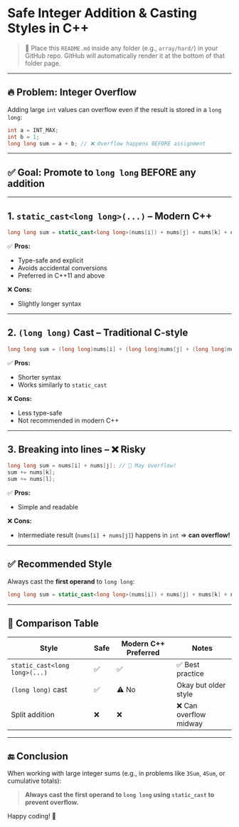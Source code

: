 # Safe Integer Addition & Casting Styles in C++

> 📁 Place this `README.md` inside any folder (e.g., `array/hard/`) in your GitHub repo. GitHub will automatically render it at the bottom of that folder page.

---

## 🔥 Problem: Integer Overflow

Adding large `int` values can overflow even if the result is stored in a `long long`:

```cpp
int a = INT_MAX;
int b = 1;
long long sum = a + b; // ❌ Overflow happens BEFORE assignment
```

---

## ✅ Goal: Promote to `long long` BEFORE any addition

---

## 1. `static_cast<long long>(...)` – Modern C++

```cpp
long long sum = static_cast<long long>(nums[i]) + nums[j] + nums[k] + nums[l];
```

✅ **Pros:**
- Type-safe and explicit
- Avoids accidental conversions
- Preferred in C++11 and above

❌ **Cons:**
- Slightly longer syntax

---

## 2. `(long long)` Cast – Traditional C-style

```cpp
long long sum = (long long)nums[i] + (long long)nums[j] + (long long)nums[k] + (long long)nums[l];
```

✅ **Pros:**
- Shorter syntax
- Works similarly to `static_cast`

❌ **Cons:**
- Less type-safe
- Not recommended in modern C++

---

## 3. Breaking into lines – ❌ Risky

```cpp
long long sum = nums[i] + nums[j]; // 🚨 May overflow!
sum += nums[k];
sum += nums[l];
```

✅ **Pros:**
- Simple and readable

❌ **Cons:**
- Intermediate result (`nums[i] + nums[j]`) happens in `int` => **can overflow!**

---

## ✅ Recommended Style

Always cast the **first operand** to `long long`:

```cpp
long long sum = static_cast<long long>(nums[i]) + nums[j] + nums[k] + nums[l]; // ✅ Safe
```

---

## 📌 Comparison Table

| Style                         | Safe | Modern C++ Preferred | Notes                    |
|------------------------------|------|----------------------|---------------------------|
| `static_cast<long long>(...)`| ✅    | ✅                   | ✅ Best practice          |
| `(long long)` cast           | ✅    | ⚠️ No                | Okay but older style     |
| Split addition               | ❌    | ❌                   | ❌ Can overflow midway    |

---

## 🔚 Conclusion

When working with large integer sums (e.g., in problems like `3Sum`, `4Sum`, or cumulative totals):

> **Always cast the first operand to `long long` using `static_cast` to prevent overflow.**

Happy coding! 🚀